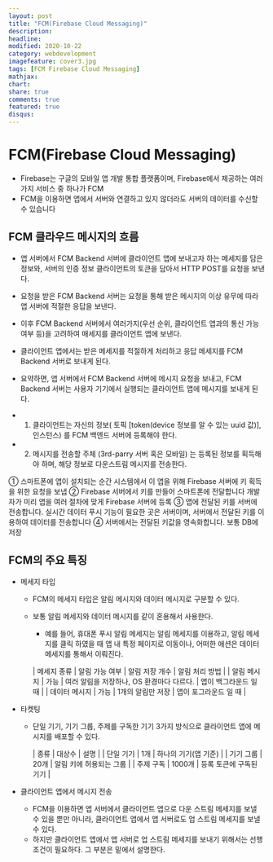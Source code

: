 ```yaml
---
layout: post
title: "FCM(Firebase Cloud Messaging)"
description: 
headline: 
modified: 2020-10-22
category: webdevelopment
imagefeature: cover3.jpg
tags: [FCM Firebase Cloud Messaging]
mathjax: 
chart: 
share: true
comments: true
featured: true
disqus:
---
```


# FCM(Firebase Cloud Messaging)
- Firebase는 구글의 모바일 앱 개발 통합 플랫폼이며, Firebase에서 제공하는 여러 가지 서비스 중 하나가 FCM
- FCM을 이용하면 앱에서 서버와 연결하고 있지 않더라도 서버의 데이터를 수신할 수 있습니다

## FCM 클라우드 메시지의 흐름
- 앱 서버에서 FCM Backend 서버에 클라이언트 앱에 보내고자 하는 메세지를 담은 정보와, 서버의 인증 정보 클라이언트의 토큰을 담아서 HTTP POST를 요청을 보낸다.
- 요청을 받은 FCM Backend 서버는 요청을 통해 받은 메시지의 이상 유무에 따라 앱 서버에 적절한 응답을 보낸다.
- 이후 FCM Backend 서버에서 여러가지(우선 순위, 클라이언트 앱과의 통신 가능 여부 등)을 고려하여 매세지를 클라이언트 앱에 보낸다.
- 클라이언트 앱에서는 받은 메세지를 적절하게 처리하고 응답 메세지를 FCM Backend 서버로 보내게 된다.
- 요약하면, 앱 서버에서 FCM Backend 서버에 메시지 요청을 보내고, FCM Backend 서버는 사용자 기기에서 실행되는 클라이언트 앱에 메시지를 보내게 된다.

- 1. 클라이언트는 자신의 정보( 토픽 [token(device 정보를 알 수 있는 uuid 값)], 인스턴스) 를 FCM 백엔드 서버에 등록해야 한다.
- 2. 메시지를 전송할 주체 (3rd-parry 서버 혹은 모바일) 는 등록된 정보를 획득해야 하며, 해당 정보로 다운스트림 메시지를 전송한다.


① 스마트폰에 앱이 설치되는 순간 시스템에서 이 앱을 위해 Firebase 서버에 키 획득을 위한 요청을 보냅
② Firebase 서버에서 키를 만들어 스마트폰에 전달합니다
개발자가 미리 앱을 여러 절차에 맞게 Firebase 서버에 등록
③ 앱에 전달된 키를 서버에 전송합니다. 실시간 데이터 푸시 기능이 필요한 곳은 서버이며, 서버에서 전달된 키를 이용하여 데이터를 전송합니다
④ 서버에서는 전달된 키값을 영속화합니다. 보통 DB에 저장



## FCM의 주요 특징
- 메세지 타입
    - FCM의 메세지 타입은 알림 메시지와 데이터 메시지로 구분할 수 있다.
    - 보통 알림 메세지와 데이터 메시지를 같이 혼용해서 사용한다.
        - 예를 들어, 휴대폰 푸시 알림 메세지는 알림 메세지를 이용하고, 알림 메세지를 클릭 하였을 때 앱 내 특정 페이지로 이동이나, 어떠한 애션은 데이터 메세지를 통해서 이뤄진다.

        | 메세지 종류 | 알림 가능 여부 | 알림 저장 개수	| 알림 처리 방법 |
        | 알림 메시지 | 가능 | 여러 알림을 저장하나, OS 환경마다 다르다. | 앱이 백그라운드 일 때 | 
        | 데이터 메시지 | 가능 | 1개의 알림만 저장 | 앱이 포그라운드 일 때 |

- 타켓팅
    - 단일 기기, 기기 그룹, 주제를 구독한 기기 3가지 방식으로 클라이언트 앱에 메시지를 배포할 수 있다.

        | 종류 | 대상수 | 설명 |
        | 단일 기기 | 1개 | 하나의 기기(앱 기준) |
        | 기기 그룹 | 20개 | 알림 키에 허용되는 그룹 |
        | 주제 구독 | 1000개 | 등록 토큰에 구독된 기기 |

- 클라이언트 앱에서 메시지 전송
    - FCM을 이용하면 앱 서버에서 클라이언트 앱으로 다운 스트림 메세지를 보낼 수 있을 뿐만 아니라, 클라이언트 앱에서 앱 서버로도 업 스트림 메세지를 보낼 수 있다.
    - 하지만 클라이언트 앱에서 앱 서버로 업 스트림 메세지를 보내기 위해서는 선행 조건이 필요하다. 그 부분은 밑에서 설명한다.

